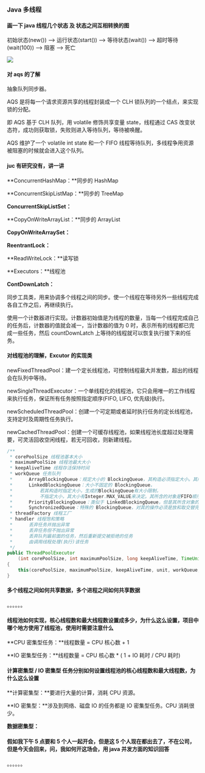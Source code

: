 ### Java 多线程

#### 画一下 java 线程几个状态 及 状态之间互相转换的图

初始状态(new()) --> 运行状态(start()) --> 等待状态(wait()) --> 超时等待(wait(100)) --> 阻塞 --> 死亡

![](D:/Book/MyNotes/my-notes/img/Java线程状态转化图.jpg)

#### 对 aqs 的了解

抽象队列同步器。

AQS 是将每一个请求资源共享的线程封装成一个 CLH 锁队列的一个结点，来实现锁的分配。

即 AQS 基于 CLH 队列，用 volatile 修饰共享变量 state，线程通过 CAS 改变状态符，成功则获取锁，失败则进入等待队列，等待被唤醒。

AQS 维护了一个 volatile int state 和一个 FIFO 线程等待队列，多线程争用资源被阻塞的时候就会进入这个队列。

#### juc 有研究没有，讲一讲

**ConcurrentHashMap：**同步的 HashMap

**ConcurrentSkipListMap：**同步的 TreeMap

**ConcurrentSkipListSet：**

**CopyOnWriteArrayList：**同步的 ArrayList

**CopyOnWriteArraySet：**

**ReentrantLock：**

**ReadWriteLock：**读写锁

**Executors：**线程池

**ContDownLatch：**

同步工具类，用来协调多个线程之间的同步。使一个线程在等待另外一些线程完成各自工作之后，再继续执行。

使用一个计数器进行实现。计数器初始值是为线程的数量，当每一个线程完成自己的任务后，计数器的值就会减一，当计数器的值为 0 时，表示所有的线程都已完成一些任务，然后 countDownLatch 上等待的线程就可以恢复执行接下来的任务。

#### 对线程池的理解，Excutor 的实现类

newFixedThreadPool：建一个定长线程池，可控制线程最大并发数，超出的线程会在队列中等待。

newSingleThreadExecutor：一个单线程化的线程池，它只会用唯一的工作线程来执行任务，保证所有任务按照指定顺序(FIFO, LIFO, 优先级)执行。

newScheduledThreadPool：创建一个可定期或者延时执行任务的定长线程池，支持定时及周期性任务执行。 

newCachedThreadPool：创建一个可缓存线程池，如果线程池长度超过处理需要，可灵活回收空闲线程，若无可回收，则新建线程。 

```java
/**
 * corePoolSize 线程池基本大小
 * maximumPoolSize 线程池最大大小
 * keepAliveTime 线程存活保持时间
 * workQueue 任务队列
 * 		ArrayBlockingQueue：规定大小的 BlockingQueue，其构造必须指定大小。其所含的对象是FIFO顺序排序的。
 * 		LinkedBlockingQueue：大小不固定的 BlockingQueue，
 *			若其构造时指定大小，生成的BlockingQueue有大小限制，
 *			不指定大小，其大小有Integer.MAX_VALUE来决定。其所含的对象是FIFO顺序排序的。
 *      PriorityBlockingQueue：类似于 LinkedBlockingQueue，但是其所含对象的排序不是FIFO，而是依据对象的自然顺序或者构造函数的Comparator决定。
 * 		SynchronizedQueue：特殊的 BlockingQueue，对其的操作必须是放和取交替完成。
 * threadFactory 线程工厂
 * handler 线程饱和策略
 * 		丢弃任务并抛出异常
 * 		丢弃任务但不抛出异常
 * 		丢弃队列最前面的任务，然后重新提交被拒绝的任务
 * 		由调用线程处理(执行)该任务
 */
public ThreadPoolExecutor
    (int corePoolSize, int maximumPoolSize, long keepAliveTime, TimeUnit unit, BlockingQueue<Runnable> workQueue) 
{
    this(corePoolSize, maximumPoolSize, keepAliveTime, unit, workQueue, Executors.defaultThreadFactory(), defaultHandler);
}
```



#### 多个线程之间如何共享数据，多个进程之间如何共享数据

。。。。。。

#### 线程池如何实现，核心线程数和最大线程数设置成多少，为什么这么设置，项目中哪个地方使用了线程池，使用时需要注意什么

**CPU 密集型任务：**线程数量 = CPU 核心数 + 1

**IO 密集型任务：**线程数量 = CPU 核心数 * ( 1 + IO 耗时 / CPU 耗时)



#### 计算密集型 / IO 密集型 任务分别如何设置线程池的核心线程数和最大线程数，为什么这么设置

**计算密集型：**要进行大量的计算，消耗 CPU 资源。

**IO 密集型：**涉及到网络、磁盘 IO 的任务都是 IO 密集型任务。CPU 消耗很少。

**数据密集型：**



#### 假如我下午 5 点要和 5 个人一起开会，但是这 5 个人现在都出去了，不在公司，但是今天会回来，问，我如何开这场会，用 java  并发方面的知识回答

。。。。。。



### 